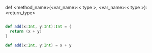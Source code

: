 def <method_name>(<var_name>:< type >, <var_name>:< type >):<return_type>

```scala

def add(x:Int, y:Int):Int = {
  return (x + y)
}

def add(x:Int, y:Int) = x + y

```
